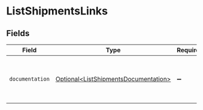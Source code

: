 # ListShipmentsLinks


## Fields

| Field                                                                                      | Type                                                                                       | Required                                                                                   | Description                                                                                |
| ------------------------------------------------------------------------------------------ | ------------------------------------------------------------------------------------------ | ------------------------------------------------------------------------------------------ | ------------------------------------------------------------------------------------------ |
| `documentation`                                                                            | [Optional\<ListShipmentsDocumentation>](../../models/errors/ListShipmentsDocumentation.md) | :heavy_minus_sign:                                                                         | The URL to the generic Mollie API error handling guide.                                    |
